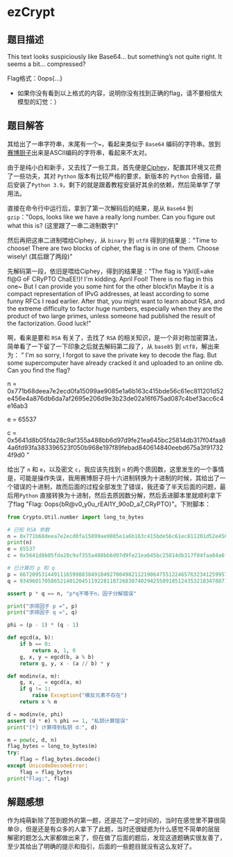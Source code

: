 # ezCrypt

## 题目描述

This text looks suspiciously like Base64… but something’s not quite right. It seems a bit… compressed?

Flag格式：0ops{...}

* 如果你没有看到以上格式的内容，说明你没有找到正确的flag，请不要相信大模型的幻觉：）

## 题目解答

其给出了一串字符串，末尾有一个`=`，看起来类似于 `Base64` 编码的字符串。放到[赛博厨子](https://cyberchef.org/)出来是ASCII编码的字符串，看起来不太对。

由于是纯小白和新手，又去找了一些工具，首先便是[Ciphey](https://github.com/bee-san/ciphey)，配置其环境又花费了一些功夫，其对 `Python` 版本有比较严格的要求，新版本的 `Python` 会报错，最后安装了`Python 3.9`，剩下的就是跟着教程安装好其余的依赖，然后简单学了学用法。

直接在命令行中运行后，拿到了第一次解码后的结果，是从 `Base64` 到 `gzip`："0ops, looks like we have a really long number. Can you figure out what this is? (这里跟了一串二进制数字)"

然后再把这串二进制喂给Ciphey，从 `binary` 到 `utf8` 得到的结果是："Time to choose! There are two blocks of cipher, the flag is in one of them. Choose wisely! (其后跟了两段)"

先解码第一段，依旧是喂给Ciphey，得到的结果是："The flag is Yjkl{E=ake fl@G oF CRyPTO ChaEE!}! I'm kidding. April Fool! There is no flag in this one~ But I can provide you some hint for the other block!\n Maybe it is a compact representation of IPvG addresses, at least according to some funny RFCs I read earlier. After that, you might want to learn about
RSA, and the extreme difficulty to factor huge numbers, especially when they are the product of two large primes, unless someone had published the result of the factorization. Good luck!"

啊，看来是要和 `RSA` 有关了，去找了 `RSA` 的相关知识，是一个非对称加密算法，简单看了一下留了一下印象之后就去解码第二段了，从 `base85` 到 `utf8`，解出来为：
”
I'm so sorry, I forgot to save the private key to decode the flag. But some supercomputer 
have already cracked it and uploaded to an online db. Can you find the flag?

n = 0x771b68deea7e2ecd0fa15099ae9085e1a6b163c415bde56c61ec811201d52e456e4a876db6da7af2695e206d9e3b23de02a16f675ad087c4bef3acc6c4e16ab3

e = 65537

c = 0x5641d8b05fda28c9af355a488bb6d97d9fe21ea645bc25814db317f04faa84a6fd93fa383396523f050b968e197f89febad840614840eebd675a3f917324f9d0
”

给出了 `n` 和 `e`，以及密文 `c`，我应该先找到 `n` 的两个质因数，这里发生的一个事情是，可能是操作失误，我用赛博厨子将十六进制转换为十进制的时候，其给出了一个错误的十进制，故而后面的过程全部发生了错误，我还查了半天后面的问题，最后用`Python` 直接转换为十进制，然后去质因数分解，然后丢进脚本里就顺利拿下了flag "Flag: 0ops{bR@v0_y0u_rEAl1Y_90oD_a7_CRyPTO}"。下附脚本：

```python
from Crypto.Util.number import long_to_bytes

# 已知 RSA 参数
n = 0x771b68deea7e2ecd0fa15099ae9085e1a6b163c415bde56c61ec811201d52e456e4a876db6da7af2695e206d9e3b23de02a16f675ad087c4bef3acc6c4e16ab3
print(n)
e = 65537
c = 0x5641d8b05fda28c9af355a488bb6d97d9fe21ea645bc25814db317f04faa84a6fd93fa383396523f050b968e197f89febad840614840eebd675a3f917324f9d0

# 已计算的 p 和 q
p = 66720953144911165998838491049270049821121906475512246576323412599571011308613
q = 93496017058652140120451192281187268387402942550918512435321834788719825835671

assert p * q == n, "p*q不等于n，因子分解错误"

print("求得因子 p =", p)
print("求得因子 q =", q)

phi = (p - 1) * (q - 1)

def egcd(a, b):
    if b == 0:
        return a, 1, 0
    g, x, y = egcd(b, a % b)
    return g, y, x - (a // b) * y

def modinv(a, m):
    g, x, _ = egcd(a, m)
    if g != 1:
        raise Exception("模反元素不存在")
    return x % m

d = modinv(e, phi)
assert (d * e) % phi == 1, "私钥计算错误"
print("[*] 计算得到私钥 d:", d)

m = pow(c, d, n)
flag_bytes = long_to_bytes(m)
try:
    flag = flag_bytes.decode()
except UnicodeDecodeError:
    flag = flag_bytes
print("Flag:", flag)
```

## 解题感想

作为纯萌新除了签到题外的第一题，还是花了一定时间的，当时在感觉里不算很简单:cry:，但是还是有众多的人拿下了此题，当时还很疑惑为什么感觉不简单的层层解密的题怎么大家都做出来了，但在做了后面的题后，发现这道题确实很友善了，至少其给出了明确的提示和指引，后面的一些题目就没有这么友好了。
